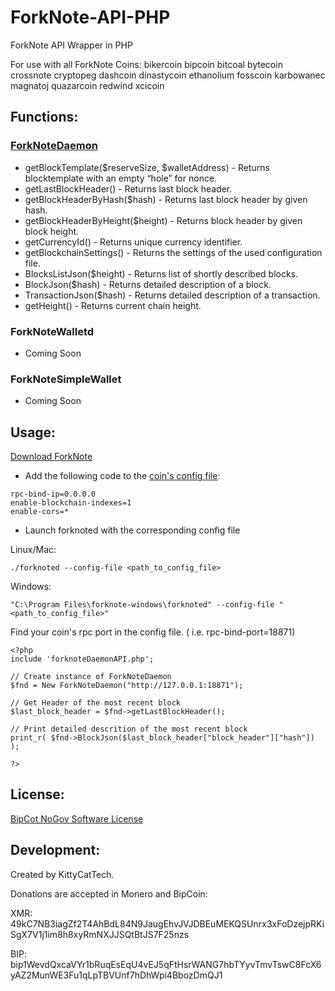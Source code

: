 # ForkNote-API-PHP
ForkNote API Wrapper in PHP

For use with all ForkNote Coins: bikercoin bipcoin bitcoal bytecoin crossnote cryptopeg dashcoin dinastycoin ethanolium fosscoin karbowanec magnatoj quazarcoin redwind xcicoin

## Functions:

### [ForkNoteDaemon](https://github.com/KittyCatTech/forknote-api-php/blob/master/forknoteDaemonAPI.php)
* getBlockTemplate($reserveSize, $walletAddress) - Returns blocktemplate with an empty “hole” for nonce.
* getLastBlockHeader() - Returns last block header.
* getBlockHeaderByHash($hash) - Returns last block header by given hash.
* getBlockHeaderByHeight($height) - Returns block header by given block height.
* getCurrencyId() - Returns unique currency identifier.
* getBlockchainSettings() - Returns the settings of the used configuration file.
* BlocksListJson($height) - Returns list of shortly described blocks.
* BlockJson($hash) - Returns detailed description of a block.
* TransactionJson($hash) - Returns detailed description of a transaction.
* getHeight() - Returns current chain height.


### ForkNoteWalletd
* Coming Soon

### ForkNoteSimpleWallet
* Coming Soon

## Usage:

[Download ForkNote](http://forknote.net/download)

* Add the following code to the [coin's config file](https://github.com/forknote/configs):

```
rpc-bind-ip=0.0.0.0
enable-blockchain-indexes=1
enable-cors=*
```

* Launch forknoted with the corresponding config file

Linux/Mac:
```
./forknoted --config-file <path_to_config_file>
```
Windows:
```
"C:\Program Files\forknote-windows\forknoted" --config-file "<path_to_config_file>"
```

Find your coin's rpc port in the config file. ( i.e. rpc-bind-port=18871)

```vim
<?php
include 'forknoteDaemonAPI.php';

// Create instance of ForkNoteDaemon
$fnd = New ForkNoteDaemon("http://127.0.0.1:18871");

// Get Header of the most recent block
$last_block_header = $fnd->getLastBlockHeader();

// Print detailed descrition of the most recent block
print_r( $fnd->BlockJson($last_block_header["block_header"]["hash"]) );

?>
```

## License:

[BipCot NoGov Software License](https://github.com/KittyCatTech/forknote-api-php/blob/master/LICENSE)


## Development:

Created by KittyCatTech.

Donations are accepted in Monero and BipCoin:

XMR: 49kC7NB3iagZf2T4AhBdL84N9JaugEhvJVJDBEuMEKQSUnrx3xFoDzejpRKiSgX7V1j1im8h8xyRmNXJJSQtBtJS7F25nzs

BIP: bip1WevdQxcaVYr1bRuqEsEqU4vEJ5qFtHsrWANG7hbTYyvTmvTswC8FcX6yAZ2MunWE3Fu1qLpTBVUnf7hDhWpi4BbozDmQJ1
